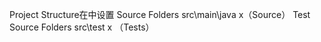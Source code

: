 Project Structure在中设置
Source Folders src\main\java x（Source）
Test Source Folders src\test x （Tests）
